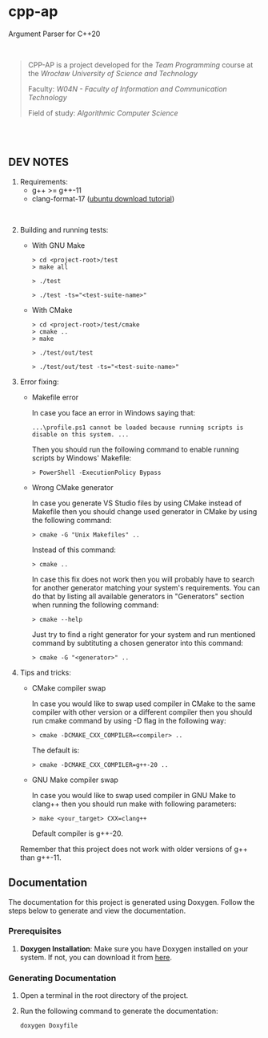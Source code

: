 # cpp-ap
Argument Parser for C++20

<br />

> CPP-AP is a project developed for the *Team Programming* course at the *Wrocław University of Science and Technology*
>
> Faculty: *W04N - Faculty of Information and Communication Technology*
>
> Field of study: *Algorithmic Computer Science*

<br />
<br />

## DEV NOTES

1. Requirements:
   * g++ >= g++-11
   * clang-format-17 ([ubuntu download tutorial](https://ubuntuhandbook.org/index.php/2023/09/how-to-install-clang-17-or-16-in-ubuntu-22-04-20-04/amp/?fbclid=IwAR1ZfJpoiitjwn8aMlKVWpFdkYmUqtaQwraJBju09v1gtc0jQANTgVeCuMY))

<br />

2. Building and running tests:

    * With GNU Make

        ```
        > cd <project-root>/test
        > make all
        ```
        ```
        > ./test
        ```
        ```
        > ./test -ts="<test-suite-name>"
        ```
    
    * With CMake
        ```
        > cd <project-root>/test/cmake
        > cmake ..
        > make
        ```
        ```
        > ./test/out/test
        ```
        ```
        > ./test/out/test -ts="<test-suite-name>"
        ```

3. Error fixing:

    * Makefile error

        In case you face an error in Windows saying that:
        ```
        ...\profile.ps1 cannot be loaded because running scripts is disable on this system. ...
        ```
        Then you should run the following command to enable running scripts by Windows' Makefile:
        ```
        > PowerShell -ExecutionPolicy Bypass
        ```
    * Wrong CMake generator

        In case you generate VS Studio files by using CMake instead of Makefile then you should change used generator in CMake by using the following command:
        ```
        > cmake -G "Unix Makefiles" ..
        ```
        Instead of this command:
        ```
        > cmake ..
        ```
        In case this fix does not work then you will probably have to search for another generator matching your system's requirements. You can do that by listing all available generators in "Generators" section when running the following command:
        ```
        > cmake --help
        ```
        Just try to find a right generator for your system and run mentioned command by subtituting a chosen generator into this command:
        ```
        > cmake -G "<generator>" ..
        ```

4. Tips and tricks:

    * CMake compiler swap

        In case you would like to swap used compiler in CMake to the same compiler with other version or a different compiler then you should run cmake command by using -D flag in the following way:
        ```
        > cmake -DCMAKE_CXX_COMPILER=<compiler> ..
        ```
        The default is:
        ```
        > cmake -DCMAKE_CXX_COMPILER=g++-20 ..
        ```

    * GNU Make compiler swap

        In case you would like to swap used compiler in GNU Make to clang++ then you should run make with following parameters:
        ```
        > make <your_target> CXX=clang++
        ```
        Default compiler is g++-20.

    Remember that this project does not work with older versions of g++ than g++-11.


## Documentation

The documentation for this project is generated using Doxygen. Follow the steps below to generate and view the documentation.

### Prerequisites

1. **Doxygen Installation**: Make sure you have Doxygen installed on your system. If not, you can download it from [here](https://www.doxygen.nl/download.html).

### Generating Documentation

1. Open a terminal in the root directory of the project.

2. Run the following command to generate the documentation:

   ```bash
   doxygen Doxyfile
   ```

